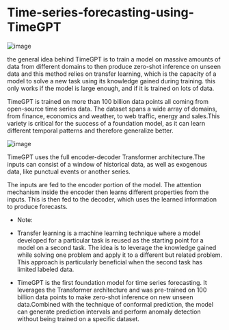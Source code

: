 # Time-series-forecasting-using-TimeGPT

![image](https://github.com/FeresDarouich/Time-series-forecasting-using-TimeGPT/assets/120333973/96075e17-2475-4bc6-96ee-d9e194e1cc53)

the general idea behind TimeGPT is to train a model on massive amounts of data from different domains to then produce zero-shot inference on unseen data and this method relies on transfer learning, which is the capacity of a model to solve a new task using its knowledge gained during training. this only works if the model is large enough, and if it is trained on lots of data. 

TimeGPT is trained on more than 100 billion data points all coming from open-source time series data. The dataset spans a wide array of domains, from finance, economics and weather, to web traffic, energy and sales.This variety is critical for the success of a foundation model, as it can learn different temporal patterns and therefore generalize better.


![image](https://github.com/FeresDarouich/Time-series-forecasting-using-TimeGPT/assets/120333973/c62a6f94-32c8-4d3d-908d-db2fa0cf3296)


TimeGPT uses the full encoder-decoder Transformer architecture.The inputs can consist of a window of historical data, as well as exogenous data, like punctual events or another series. 

The inputs are fed to the encoder portion of the model. The attention mechanism inside the encoder then learns different properties from the inputs. This is then fed to the decoder, which uses the learned information to produce forecasts.
* Note: 
* Transfer learning is a machine learning technique where a model developed for a particular task is reused as the starting point for a model on a second task. The idea is to leverage the knowledge gained while solving one problem and apply it to a different but related problem. This approach is particularly beneficial when the second task has limited labeled data.
  
* TimeGPT is the first foundation model for time series forecasting. It leverages the Transformer architecture and was pre-trained on 100 billion data points to make zero-shot inference on new unseen data.Combined with the technique of conformal prediction, the model can generate prediction intervals and perform anomaly detection without being trained on a specific dataset.
